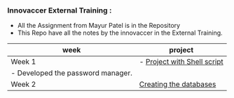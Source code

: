 ### Innovaccer External Training :
- All the Assignment from Mayur Patel is in the Repository
- This Repo have all the notes by the innovaccer in the External Training. 

|  week | project  |
|---|---|
| Week 1  |  - [Project with Shell script](https://github.com/ericraymundrex/Password_Manager) 
  - Developed the password manager.   |
|  Week 2 |  [Creating the databases](https://github.com/ericraymundrex/Innovaccer_External_Training_/tree/main/SQL_and_mongoDB) |
